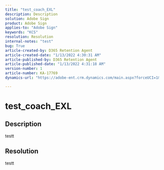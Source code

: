 ```yaml
---
title: "test_coach_EXL"
description: Description
solution: Adobe Sign
product: Adobe Sign
applies-to: "Adobe Sign"
keywords: "KCS"
resolution: Resolution
internal-notes: "test"
bug: True
article-created-by: D365 Retention Agent
article-created-date: "1/13/2022 4:30:31 AM"
article-published-by: D365 Retention Agent
article-published-date: "1/13/2022 4:31:18 AM"
version-number: 1
article-number: KA-17769
dynamics-url: "https://adobe-ent.crm.dynamics.com/main.aspx?forceUCI=1&pagetype=entityrecord&etn=knowledgearticle&id=f0d6ba85-2974-ec11-8943-000d3a59e29d"

---
```

# test_coach_EXL

## Description

testt

## Resolution


testt
